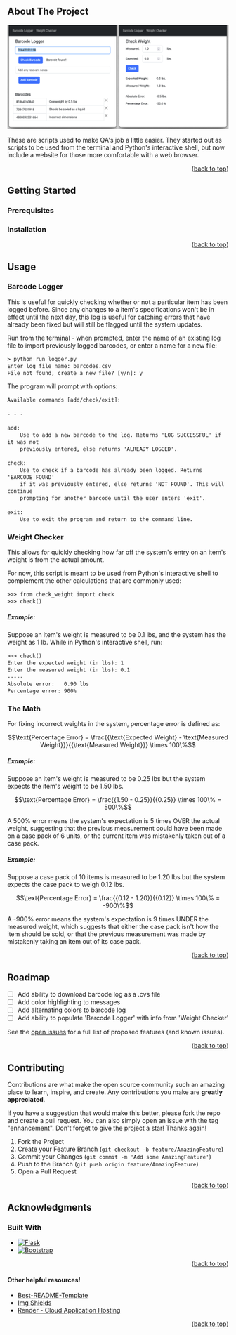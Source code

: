 <!-- Improved compatibility of back to top link: See: https://github.com/othneildrew/Best-README-Template/pull/73 -->
<a name="readme-top"></a>

<!-- ABOUT THE PROJECT -->
## About The Project

[![QA Website Screen Shot][website-screenshot]](https://github.com/AlexKraken/warehousing-scripts)

These are scripts used to make QA's job a little easier. They started out as scripts to be used from the terminal and Python's interactive shell, but now include a website for those more comfortable with a web browser.

<p align="right">(<a href="#readme-top">back to top</a>)</p>



<!-- GETTING STARTED -->
## Getting Started

 

### Prerequisites

 

### Installation

 

<p align="right">(<a href="#readme-top">back to top</a>)</p>



<!-- USAGE EXAMPLES -->
## Usage

### Barcode Logger
This is useful for quickly checking whether or not a particular item has been logged before. Since any changes to a item's specifications won't be in effect until the next day, this log is useful for catching errors that have already been fixed but will still be flagged until the system updates.

Run from the terminal - when prompted, enter the name of an existing log file to import previously logged barcodes, or enter a name for a new file:

    > python run_logger.py
    Enter log file name: barcodes.csv
    File not found, create a new file? [y/n]: y

The program will prompt with options:

    Available commands [add/check/exit]: 

    - - -

    add:
        Use to add a new barcode to the log. Returns 'LOG SUCCESSFUL' if it was not
        previously entered, else returns 'ALREADY LOGGED'.

    check:
        Use to check if a barcode has already been logged. Returns 'BARCODE FOUND'
        if it was previously entered, else returns 'NOT FOUND'. This will continue
        prompting for another barcode until the user enters 'exit'.

    exit:
        Use to exit the program and return to the command line.


### Weight Checker
This allows for quickly checking how far off the system's entry on an item's weight is from the actual amount. 

For now, this script is meant to be used from Python's interactive shell to complement the other calculations that are commonly used:

    >>> from check_weight import check
    >>> check()


##### Example:
Suppose an item's weight is measured to be 0.1 lbs, and the system has the weight as 1 lb. While in Python's interactive shell, run:

    >>> check()
    Enter the expected weight (in lbs): 1
    Enter the measured weight (in lbs): 0.1
    -----
    Absolute error:   0.90 lbs
    Percentage error: 900%


### The Math
For fixing incorrect weights in the system, percentage error is defined as:
```math
\text{Percentage Error} = \frac{{\text{Expected Weight} - \text{Measured Weight}}}{{\text{Measured Weight}}} \times 100\%
```


##### Example:
Suppose an item's weight is measured to be 0.25 lbs but the system expects the item's weight to be 1.50 lbs.

```math
\text{Percentage Error} = \frac{{1.50 - 0.25}}{{0.25}} \times 100\% = 500\%
```

A 500% error means the system's expectation is 5 times OVER the actual weight, suggesting that the previous measurement could have been made on a case pack of 6 units, or the current item was mistakenly taken out of a case pack.


##### Example:
Suppose a case pack of 10 items is measured to be 1.20 lbs but the system expects the case pack to weigh 0.12 lbs.

```math
\text{Percentage Error} = \frac{{0.12 - 1.20}}{{0.12}} \times 100\% = -900\%
```

A -900% error means the system's expectation is 9 times UNDER the measured weight, which suggests that either the case pack isn't how the item should be sold, or that the previous measurement was made by mistakenly taking an item out of its case pack.


<p align="right">(<a href="#readme-top">back to top</a>)</p>



<!-- ROADMAP -->
## Roadmap

- [ ] Add ability to download barcode log as a .cvs file
- [ ] Add color highlighting to messages
- [ ] Add alternating colors to barcode log
- [ ] Add ability to populate 'Barcode Logger' with info from 'Weight Checker'

See the [open issues](https://github.com/AlexKraken/warehousing-scripts/issues) for a full list of proposed features (and known issues).

<p align="right">(<a href="#readme-top">back to top</a>)</p>



<!-- CONTRIBUTING -->
## Contributing

Contributions are what make the open source community such an amazing place to learn, inspire, and create. Any contributions you make are **greatly appreciated**.

If you have a suggestion that would make this better, please fork the repo and create a pull request. You can also simply open an issue with the tag "enhancement".
Don't forget to give the project a star! Thanks again!

1. Fork the Project
2. Create your Feature Branch (`git checkout -b feature/AmazingFeature`)
3. Commit your Changes (`git commit -m 'Add some AmazingFeature'`)
4. Push to the Branch (`git push origin feature/AmazingFeature`)
5. Open a Pull Request

<p align="right">(<a href="#readme-top">back to top</a>)</p>



<!-- ACKNOWLEDGMENTS -->
## Acknowledgments

### Built With

* [![Flask][Flask]][flask-url]
* [![Bootstrap][Bootstrap.com]][Bootstrap-url]

<p align="right">(<a href="#readme-top">back to top</a>)</p>

#### Other helpful resources!

* [Best-README-Template](https://github.com/othneildrew/Best-README-Template)
* [Img Shields](https://shields.io)
* [Render - Cloud Application Hosting](https://render.com/)

<p align="right">(<a href="#readme-top">back to top</a>)</p>



<!-- MARKDOWN LINKS & IMAGES -->
<!-- https://www.markdownguide.org/basic-syntax/#reference-style-links -->
[flask]: https://img.shields.io/badge/Flask-000000?style=for-the-badge&logo=flask&logoColor=white
[flask-url]: https://flask.palletsprojects.com/
[Bootstrap.com]: https://img.shields.io/badge/Bootstrap-563D7C?style=for-the-badge&logo=bootstrap&logoColor=white
[Bootstrap-url]: https://getbootstrap.com
[website-screenshot]: images/screenshot.png
